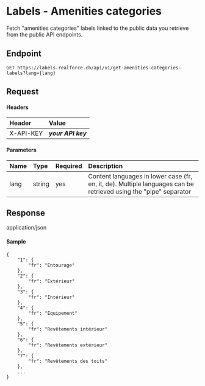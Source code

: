 # Labels - Amenities categories
Fetch "amenities categories" labels linked to the public data you retrieve from the public API endpoints.

## Endpoint
```
GET https://labels.realforce.ch/api/v1/get-amenities-categories-labels?lang={lang}
```

## Request

#### Headers

| Header | Value        |
| :--- |:-------------|
| X-API-KEY | **_your API key_** |

#### Parameters

| Name        | Type   | Required | Description                                                                                                      |
|:------------|:-------|:---------|:-----------------------------------------------------------------------------------------------------------------|
| lang        | string | yes      | Content languages in lower case (fr, en, it, de). Multiple languages can be retrieved using the "pipe" separator |


## Response
application/json

#### Sample

```
{
    "1": {
        "fr": "Entourage"
    },
    "2": {
        "fr": "Extérieur"
    },
    "3": {
        "fr": "Intérieur"
    },
    "4": {
        "fr": "Equipement"
    },
    "5": {
        "fr": "Revêtements intérieur"
    },
    "6": {
        "fr": "Revêtements extérieur"
    },
    "7": {
        "fr": "Revêtements des toits"
    },
    ...
}
```
